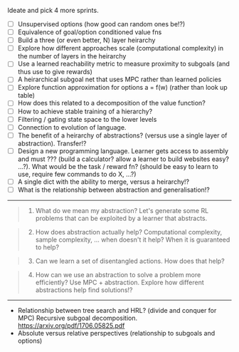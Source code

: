 Ideate and pick 4 more sprints.

- [ ] Unsupervised options (how good can random ones be!?)
- [ ] Equivalence of goal/option conditioned value fns
- [ ] Build a three (or even better, N) layer heirarchy
- [ ] Explore how different approaches scale (computational complexity) in the number of layers in the heirarchy
- [ ] Use a learned reachability metric to measure proximity to subgoals (and thus use to give rewards)
- [ ] A heirarchical subgoal net that uses MPC rather than learned policies
- [ ] Explore function approximation for options a = f(w) (rather than look up table)
- [ ] How does this related to a decomposition of the value function?
- [ ] How to achieve stable training of a hierarchy?
- [ ] Filtering / gating state space to the lower levels
- [ ] Connection to evolution of language.
- [ ] The benefit of a heirarchy of abstractions? (versus use a single layer of abstraction). Transfer!?
- [ ] Design a new programming language. Learner gets access to assembly and must ??? (build a calculator? allow a learner to build websites easy? ...?). What would be the task / reward fn? (should be easy to learn to use, require few commands to do X, ...?)
- [ ] A single dict with the ability to merge, versus a heirarchy!?
- [ ] What is the relationship between abstraction and generalisation!?

***

> 1) What do we mean my abstraction? Let's generate some RL problems that can be exploited by a learner that abstracts.

> 2) How does abstraction actually help? Computational complexity, sample complexity, ... when doesn't it help? When it is guaranteed to help?

> 3) Can we learn a set of disentangled actions. How does that help?

> 4) How can we use an abstraction to solve a problem more efficiently? Use MPC + abstraction. Explore how different abstractions help find solutions!?


***

- Relationship between tree search and HRL? (divide and conquer for MPC) Recursive subgoal decomposition.  https://arxiv.org/pdf/1706.05825.pdf
- Absolute versus relative perspectives (relationship to subgoals and options)
